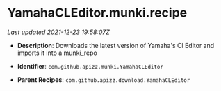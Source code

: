 # YamahaCLEditor.munki.recipe

_Last updated 2021-12-23 19:58:07Z_

- **Description**: Downloads the latest version of Yamaha's Cl Editor and imports it into a munki_repo

- **Identifier**: `com.github.apizz.munki.YamahaCLEditor`

- **Parent Recipes**: `com.github.apizz.download.YamahaCLEditor`